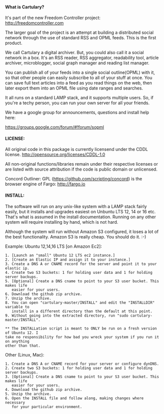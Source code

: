 #### What is Cartulary?
  It's part of the new Freedom Controller project:  http://freedomcontroller.com

  The larger goal of the project is an attempt at building a distributed social network
  through the use of standard RSS and OPML feeds.  This is the first product.

  We call Cartulary a digital archiver.  But, you could also call it a social network 
  in a box.  It's an RSS reader, RSS aggregator, readability tool, article archiver, 
  microblogger, social graph manager and reading list manager.

  You can publish all of your feeds into a single social outline(OPML) with it, so that
  other people can easily subscribe to all of your stuff at once.  You can save full
  text articles into a feed as you read things on the web, then later export them into
  an OPML file using date ranges and searches.

  It all runs on a standard LAMP stack, and it supports multiple users.  So, if you're
  a techy person, you can run your own server for all your friends.

  We have a google group for announcements, questions and install help here:

  https://groups.google.com/forum/#!forum/sopml


#### LICENSE:
  All original code in this package is currently licensend under the CDDL license.
               http://opensource.org/licenses/CDDL-1.0
  
  All non-original functions/libraries remain under their respective licenses or
  are listed with source attribution if the code is public domain or unlicensed.

  Concord Outliner: GPL  (https://github.com/scripting/concord)
  is the browser engine of Fargo: http://fargo.io


#### INSTALL:
  The software will run on any unix-like system with a LAMP stack fairly easily, but it 
  installs and upgrades easiest on Unbuntu LTS 12, 14 or 16 etc.  That's what is assumed in the install
  documentation.  Running on any other system will require installing by hand, which is
  not hard.

  Although the system will run without Amazon S3 configured, it loses a lot of the best
  functionality.  Amazon S3 is really cheap.  You should do it. :-)

  Example: Ubuntu 12,14,16 LTS [on Amazon Ec2]:

    1. [Launch an "small" Ubuntu 12 LTS ec2 instance.]
    2. [Create an Elastic IP and assign it to your instance.]
    3. Create a DNS A or CNAME record for the server and point it to your elastic ip.
    4. Create two S3 buckets: 1 for holding user data and 1 for holding server backups.
    5. [Optional] Create a DNS cname to point to your S3 user bucket. This makes life
       easier for your users.
    6. Download the github zip archive.
    7. Unzip the archive.
	8. You can open "cartulary-master/INSTALL" and edit the "INSTALLDIR" variable to
       install in a different directory than the default at this point.
    9. Without going into the extracted directory, run "sudo cartulary-master/INSTALL".

    ** The INSTALLation script is meant to ONLY be run on a fresh version of Ubuntu 12. I
    take no responsibility for how bad you wreck your system if you run it on anything 
    other than that.

  Other (Linux, Mac):

    1. Create a DNS A or CNAME record for your server or configure dynDNS.
    2. Create two S3 buckets: 1 for holding user data and 1 for holding server backups.
    3. [Optional] Create a DNS cname to point to your S3 user bucket. This makes life
       easier for your users.
    4. Download the github zip archive.
    5. Unzip the archive.
    6. Open the INSTALL file and follow along, making changes where necessary
       for your particular environment.
   
  
